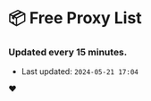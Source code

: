 # :package: Free Proxy List
### Updated every 15 minutes.

- Last updated: `2024-05-21 17:04`

:heart:
